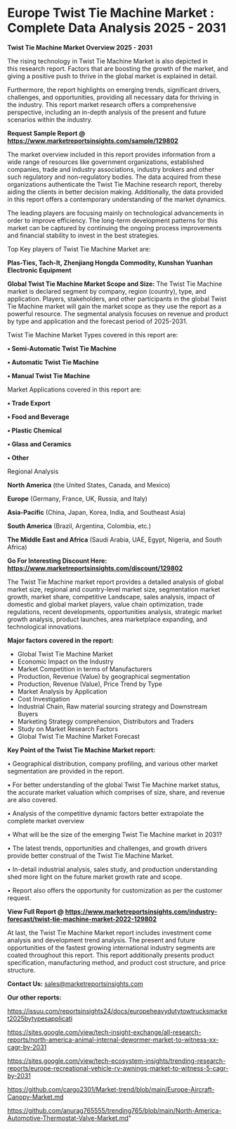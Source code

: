 # Europe Twist Tie Machine Market : Complete Data Analysis 2025 - 2031

<Strong> Twist Tie Machine Market Overview 2025 - 2031</strong>

The rising technology in Twist Tie Machine Market is also depicted in this research report. Factors that are boosting the growth of the market, and giving a positive push to thrive in the global market is explained in detail.

Furthermore, the report highlights on emerging trends, significant drivers, challenges, and opportunities, providing all necessary data for thriving in the industry. This report market research offers a comprehensive perspective, including an in-depth analysis of the present and future scenarios within the industry.

<strong>Request Sample Report @ <a href=https://www.marketreportsinsights.com/sample/129802>https://www.marketreportsinsights.com/sample/129802</a></strong>

The market overview included in this report provides information from a wide range of resources like government organizations, established companies, trade and industry associations, industry brokers and other such regulatory and non-regulatory bodies. The data acquired from these organizations authenticate the Twist Tie Machine research report, thereby aiding the clients in better decision making. Additionally, the data provided in this report offers a contemporary understanding of the market dynamics.

The leading players are focusing mainly on technological advancements in order to improve efficiency. The long-term development patterns for this market can be captured by continuing the ongoing process improvements and financial stability to invest in the best strategies.

Top Key players of Twist Tie Machine Market are:

<strong>Plas-Ties, Tach-It, Zhenjiang Hongda Commodity, Kunshan Yuanhan Electronic Equipment</strong>

<strong><b>Global Twist Tie Machine Market Scope and Size:</b></strong>
The Twist Tie Machine market is declared segment by company, region (country), type, and application. Players, stakeholders, and other participants in the global Twist Tie Machine market will gain the market scope as they use the report as a powerful resource. The segmental analysis focuses on revenue and product by type and application and the forecast period of 2025-2031.

Twist Tie Machine Market Types covered in this report are:

<strong>• Semi-Automatic Twist Tie Machine

• Automatic Twist Tie Machine

• Manual Twist Tie Machine</strong>

Market Applications covered in this report are:

<strong>• Trade Export

• Food and Beverage

• Plastic Chemical

• Glass and Ceramics

• Other</strong> 

Regional Analysis

<strong>North America</strong> (the United States, Canada, and Mexico)

<strong>Europe</strong> (Germany, France, UK, Russia, and Italy)

<strong>Asia-Pacific</strong> (China, Japan, Korea, India, and Southeast Asia)

<strong>South America</strong> (Brazil, Argentina, Colombia, etc.)

<strong>The Middle East and Africa</strong> (Saudi Arabia, UAE, Egypt, Nigeria, and South Africa)

<strong>Go For Interesting Discount Here: <a href=https://www.marketreportsinsights.com/discount/129802>https://www.marketreportsinsights.com/discount/129802</a></strong>

The Twist Tie Machine market report provides a detailed analysis of global market size, regional and country-level market size, segmentation market growth, market share, competitive Landscape, sales analysis, impact of domestic and global market players, value chain optimization, trade regulations, recent developments, opportunities analysis, strategic market growth analysis, product launches, area marketplace expanding, and technological innovations.

<strong><b>Major factors covered in the report:</b></strong>
<ul>
  <li>Global Twist Tie Machine Market </li>
  <li>Economic Impact on the Industry</li>
  <li>Market Competition in terms of Manufacturers</li>
  <li>Production, Revenue (Value) by geographical segmentation</li>
  <li>Production, Revenue (Value), Price Trend by Type</li>
  <li>Market Analysis by Application</li>
  <li>Cost Investigation</li>
  <li>Industrial Chain, Raw material sourcing strategy and Downstream Buyers</li>
  <li>Marketing Strategy comprehension, Distributors and Traders</li>
  <li>Study on Market Research Factors</li>
  <li>Global Twist Tie Machine Market Forecast</li>
</ul>

<strong><b>Key Point of the Twist Tie Machine Market report:</b></strong>

• Geographical distribution, company profiling, and various other market segmentation are provided in the report.

• For better understanding of the global Twist Tie Machine market status, the accurate market valuation which comprises of size, share, and revenue are also covered.

• Analysis of the competitive dynamic factors better extrapolate the complete market overview

• What will be the size of the emerging Twist Tie Machine market in 2031?

• The latest trends, opportunities and challenges, and growth drivers provide better construal of the Twist Tie Machine Market.

• In-detail industrial analysis, sales study, and production understanding shed more light on the future market growth rate and scope.

• Report also offers the opportunity for customization as per the customer request.

<strong><b>View Full Report @ <a href=https://www.marketreportsinsights.com/industry-forecast/twist-tie-machine-market-2022-129802>https://www.marketreportsinsights.com/industry-forecast/twist-tie-machine-market-2022-129802</a></b></strong>


At last, the Twist Tie Machine Market report includes investment come analysis and development trend analysis. The present and future opportunities of the fastest growing international industry segments are coated throughout this report. This report additionally presents product specification, manufacturing method, and product cost structure, and price structure.

<strong>Contact Us:</strong>
sales@marketreportsinsights.com

<strong>Our other reports:</strong>

<a href=https://issuu.com/reportsinsights24/docs/europeheavydutytowtrucksmarket2025bytypesapplicati>https://issuu.com/reportsinsights24/docs/europeheavydutytowtrucksmarket2025bytypesapplicati</a>

<a href=https://sites.google.com/view/tech-insight-exchange/all-research-reports/north-america-animal-internal-dewormer-market-to-witness-xx-cagr-by-2031>https://sites.google.com/view/tech-insight-exchange/all-research-reports/north-america-animal-internal-dewormer-market-to-witness-xx-cagr-by-2031</a>

<a href=https://sites.google.com/view/tech-ecosystem-insights/trending-research-reports/europe-recreational-vehicle-rv-awnings-market-to-witness-5-cagr-by-2031>https://sites.google.com/view/tech-ecosystem-insights/trending-research-reports/europe-recreational-vehicle-rv-awnings-market-to-witness-5-cagr-by-2031</a>

<a href=https://github.com/cargo2301/Market-trend/blob/main/Europe-Aircraft-Canopy-Market.md>https://github.com/cargo2301/Market-trend/blob/main/Europe-Aircraft-Canopy-Market.md</a>

<a href=https://github.com/anurag765555/trending765/blob/main/North-America-Automotive-Thermostat-Valve-Market.md>https://github.com/anurag765555/trending765/blob/main/North-America-Automotive-Thermostat-Valve-Market.md</a>"
